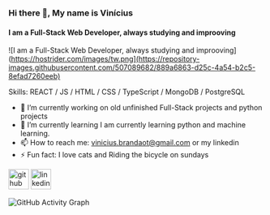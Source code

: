 ### Hi there 👋, My name is Vinícius
#### I am a Full-Stack Web Developer, always studying and improoving
![I am a Full-Stack Web Developer, always studying and improoving](https://hostrider.com/images/tw.png](https://repository-images.githubusercontent.com/507089682/889a6863-d25c-4a54-b2c5-8efad7260eeb)


Skills: REACT / JS / HTML / CSS / TypeScript / MongoDB / PostgreSQL

- 🔭 I’m currently working on old unfinished Full-Stack projects and python  projects  
- 🌱 I’m currently learning I am currently learning python and machine learning. 
- 📫 How to reach me: vinicius.brandaot@gmail.com or my linkedin 
- ⚡ Fun fact: I love cats and Riding the bicycle on sundays   


[<img src='https://cdn.jsdelivr.net/npm/simple-icons@3.0.1/icons/github.svg' alt='github' height='40'>](https://github.com/TeuPremium)  [<img src='https://cdn.jsdelivr.net/npm/simple-icons@3.0.1/icons/linkedin.svg' alt='linkedin' height='40'>](https://www.linkedin.com/in/https://www.linkedin.com/in/viniciusssb000//)  

![GitHub Activity Graph](https://activity-graph.herokuapp.com/graph?username=TeuPremium)  


